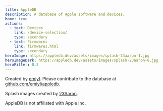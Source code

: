 ```yaml
---
title: AppleDB
description: A database of Apple software and devices.
home: true
actions:
  - text: Devices
    link: /device-selection/
    type: secondary
  - text: Firmwares
    link: firmwares.html
    type: secondary
heroImage: https://appledb.dev/assets/images/splash-23aaron-1.jpg
heroImageDark: https://appledb.dev/assets/images/splash-23aaron-0.jpg
heroFilter: 0.3
---
```


<latestVersion osStr="macOS" :beta="true" startsWith="12" image="monterey"/>
<latestVersion osStr="macOS" :beta="true" startsWith="11" image="bigsur"/>
<latestVersion osStr="iOS" :beta="true" image="iphone"/>
<latestVersion osStr="watchOS" :beta="true" image="watch" :dark="false"/>
<latestVersion osStr="tvOS" :beta="true" image="tv" :dark="false"/>
<latestVersion osStr="audioOS" :beta="true" image="audio" :dark="false"/>
<latestVersion osStr="macOS" :beta="false" startsWith="12" image="monterey"/>
<latestVersion osStr="macOS" :beta="false" startsWith="11" image="bigsur"/>
<latestVersion osStr="iOS" :beta="false" image="iphone"/>
<latestVersion osStr="watchOS" :beta="false" image="watch" :dark="false"/>
<latestVersion osStr="tvOS" :beta="false" image="tv" :dark="false"/>
<latestVersion osStr="audioOS" :beta="false" image="audio" :dark="false"/>

Created by [emiyl](https://twitter.com/emiyl0). Please contribute to the database at [github.com/emiyl/appledb](https://github.com/emiyl/appledb).

Splash images created by [23Aaron](https://twitter.com/23Aaron_).

AppleDB is not affiliated with Apple Inc.